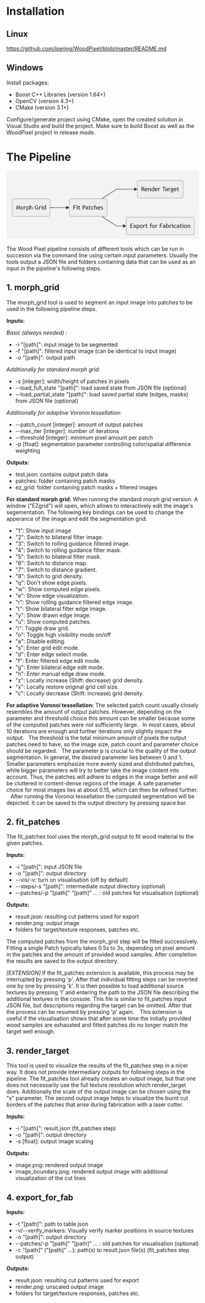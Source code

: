 ﻿# Installation
## Linux
https://github.com/isering/WoodPixel/blob/master/README.md
## Windows
Install packages:

 - Boost C++ Libraries (version 1.64+)
 - OpenCV (version 4.3+)
 - CMake (version 3.1+)
 
Configure/generate project using CMake, open the created solution in Visual Studio and build the project. Make sure to build Boost as well as the WoodPixel project in release mode.

# The Pipeline
![alt](https://github.com/philippmikus/WoodPixel/blob/master/flowchart.PNG?raw=true)

The Wood Pixel pipeline consists of different tools which can be run in succesion via the command line using certain input parameters. Usually the tools output a JSON file and folders containing data that can be used as an input in the pipeline's following steps.

## 1. morph_grid
The morph_grid tool is used to segment an input image into patches to be used in the following pipeline steps.

**Inputs:**

*Basic (always needed) :*

 - -i "[path]": input image to be segmented
 - -f "[path]": filtered input image (can be identical to input image)
 - -o "[path]": output path

*Additionally for standard morph grid:*
 - -s [integer]: width/height of patches in pixels
 - --load_full_state "[path]": load saved state from JSON file (optional)
 - --load_partial_state "[path]": load saved partial state (edges, masks) from JSON file (optional)

*Additionally for adaptive Voronoi tessellation:*
 - --patch_count [integer]: amount of output patches
 - --max_iter [integer]: number of iterations
 - --threshold [integer]: minimum pixel amount per patch
 - -p [float]: segmentation parameter controlling color/spatial difference weighting

**Outputs:**

 - test.json: contains output patch data
 - patches: folder containing patch masks
 - ez_grid: folder containing patch masks + filtered images

**For standard morph grid:**
When running the standard morph grid version. A window ("EZgrid") will open, which allows to interactively edit the image's segementation. The following key bindings can be used to change the apperance of the image and edit the segmentation grid:

 - "1": Show input image
 - "2": Switch to bilateral filter image.
 - "3": Switch to rolling guidance filtered image.
 - "4": Switch to rolling guidance filter mask.
 - "5": Switch to bilateral filter mask.
 - "6": Switch to distance map.
 - "7": Switch to distance gradient.
 - "8": Switch to grid density.
 - "q": Don't show edge pixels.
 - "w": Show computed edge pixels.
 - "e": Show edge visualization.
 - "r": Show rolling guidance filtered edge image.
 - "t": Show bilateral filter edge image.
 - "y": Show drawn edge image.
 - "u": Show computed patches.
 - "i": Toggle draw grid.
 - "o": Toggle high visibility mode on/off
 - "a": Disable editing.
 - "s": Enter grid edit mode.
 - "d": Enter edge select mode.
 - "f": Enter filtered edge edit mode.
 - "g": Enter bilateral edge edit mode.
 - "h": Enter manual edge draw mode.
 - "z": Locally increase (Shift: decrease) grid density.
 - "x": Locally restore original grid cell size.
 - "c": Locally decrease (Shift: increase) grid density.

**For adaptive Voronoi tessellation:**
The selected patch count usually closely resembles the amount of output patches. However, depending on the parameter and threshold choice this amount can be smaller because some of the computed patches were not sufficiently large.
&ensp;In most cases, about 10 iterations are enough and further iterations only slightly impact the output.
&ensp;The threshold is the total minimum amount of pixels the output patches need to have, so the image size, patch count and parameter choice should be regarded.
&ensp;The parameter p is crucial to the quality of the output segmentation. In general, the desired parameter lies between 0 and 1. Smaller parameters emphasize more evenly sized and distributed patches, while bigger parameters will try to better take the image content into account. Thus, the patches will adhere to edges in the image better and will be cluttered in content-dense regions of the image. A safe parameter choice for most images lies at about 0.15, which can then be refined further.
&ensp; After running the Voronoi tessellation the computed segmentation will be depicted. It can be saved to the output directory by pressing space bar.


## 2. fit_patches
The fit_patches tool uses the morph_grid output to fit wood material to the given patches.

**Inputs:**

 - -i "[path]": input JSON file
 - -o "[path]": output directory
 - --vis/-v: turn on visualisation (off by default)
 - --steps/-s "[path]": intermediate output directory (optional)
 - --patches/-p "[path]" "[path]" ... : old patches for visualisation (optional)

**Outputs:**

 - result.json: resulting cut patterns used for export
 - render.png: output image
 - folders for target/texture responses, patches etc.

The computed patches from the morph_grid step will be fitted successively. Fitting a single Patch typically takes 0.5s to 3s, depending on pixel amount in the patches and the amount of provided wood samples. After completion the results are saved to the output directory.

*[EXTENSION]*
If the fit_patches extension is available, this process may be interrupted by pressing 'p'. After that individual fitting steps can be reverted one by one by pressing 'k'. It is then possible to load additional source textures by pressing 'l' and entering the path to the JSON file describing the additional textures in the console. This file is similar to fit_patches input JSON file, but descriptions regarding the target can be omitted. After that the process can be resumed by pressing 'p' again. 
&ensp; This extension is useful if the visualisation shows that after some time the initially provided wood samples are exhausted and fitted patches do no longer match the target well enough.

## 3. render_target

This tool is used to visualize the results of the fit_patches step in a nicer way. It does not provide intermediary outputs for following steps in the pipeline. The fit_patches tool already creates an output image, but that one does not necessarily use the full texture resolution which render_target does. Additionally the scale of the output image can be chosen using the "s" parameter. The second output image helps to visualize the burnt cut borders of the patches that arise during fabrication with a laser cutter.

**Inputs:**

 - -i "[path]": result.json (fit_patches step)
 - -o "[path]": output directory
 - -s [float]: output image scaling

**Outputs:**

 - image.png: rendered output image
 - image_boundary.png: rendered output image with additional visualization of the cut lines 


## 4. export_for_fab

**Inputs:**

 - -t "[path]": path to table.json
 - -v/--verify_markers: Visually verify marker positions in source textures
 - -o "[path]": output directory
 - --patches/-p "[path]" "[path]" ... : old patches for visualisation (optional)
 - -c "[path]" ("[path]" ...): path(s) to result.json file(s) (fit_patches step output)

**Outputs:**

 - result.json: resulting cut patterns used for export
 - render.png: unscaled output image
 - folders for target/texture responses, patches etc.
